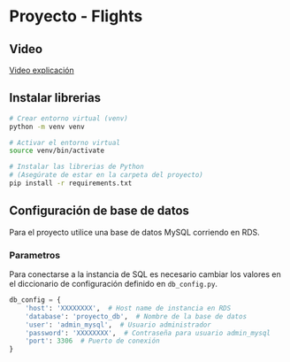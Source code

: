 # Proyecto - Flights
## Video
[Video explicación](https://youtu.be/OBFbRGY-41A)


## Instalar librerias
```bash
# Crear entorno virtual (venv)
python -m venv venv

# Activar el entorno virtual
source venv/bin/activate

# Instalar las librerias de Python
# (Asegúrate de estar en la carpeta del proyecto)
pip install -r requirements.txt
```

## Configuración de base de datos
Para el proyecto utilice una base de datos MySQL corriendo en RDS. 
### Parametros
Para conectarse a la instancia de SQL es necesario cambiar los valores en el diccionario de configuración definido en `db_config.py`.
```python
db_config = {
    'host': 'XXXXXXXX',  # Host name de instancia en RDS
    'database': 'proyecto_db',  # Nombre de la base de datos 
    'user': 'admin_mysql',  # Usuario administrador
    'password': 'XXXXXXXX',  # Contraseña para usuario admin_mysql
    'port': 3306  # Puerto de conexión
}
```
